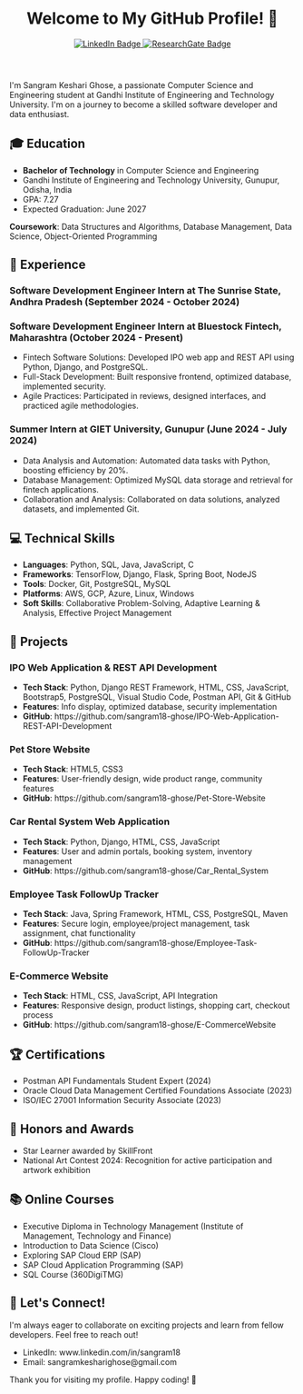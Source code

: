 <?xml version="1.0" encoding="UTF-8"?>
<github-profile>
  <header>
    <h1>Welcome to My GitHub Profile! 👋</h1>
    <div align="center">
      <a href="https://in.linkedin.com/in/sangram18">
        <img src="https://img.shields.io/badge/LinkedIn-Sangram%20Keshari%20Ghose-blue?style=for-the-badge&amp;logo=linkedin" alt="LinkedIn Badge"/>
      </a>
      <a href="https://www.researchgate.net/profile/Sangram-Keshari-Ghose">
        <img src="https://img.shields.io/badge/ResearchGate-Sangram%20Keshari%20Ghose-brightgreen?style=for-the-badge&amp;logo=researchgate" alt="ResearchGate Badge"/>
      </a>
    </div>
  </header>
  
  <introduction>
    <p>I'm Sangram Keshari Ghose, a passionate Computer Science and Engineering student at Gandhi Institute of Engineering and Technology University. I'm on a journey to become a skilled software developer and data enthusiast.</p>
  </introduction>
  
  <education>
    <h2>🎓 Education</h2>
    <ul>
      <li><strong>Bachelor of Technology</strong> in Computer Science and Engineering</li>
      <li>Gandhi Institute of Engineering and Technology University, Gunupur, Odisha, India</li>
      <li>GPA: 7.27</li>
      <li>Expected Graduation: June 2027</li>
    </ul>
    <p><strong>Coursework</strong>: Data Structures and Algorithms, Database Management, Data Science, Object-Oriented Programming</p>
  </education>
  
  <experience>
    <h2>💼 Experience</h2>
    <h3>Software Development Engineer Intern at The Sunrise State, Andhra Pradesh (September 2024 - October 2024)</h3>
  </ul>
    <h3>Software Development Engineer Intern at Bluestock Fintech, Maharashtra (October 2024 - Present)</h3>
    <ul>
      <li>Fintech Software Solutions: Developed IPO web app and REST API using Python, Django, and PostgreSQL.</li>
      <li>Full-Stack Development: Built responsive frontend, optimized database, implemented security.</li>
      <li>Agile Practices: Participated in reviews, designed interfaces, and practiced agile methodologies.</li>
    </ul>
    <h3>Summer Intern at GIET University, Gunupur (June 2024 - July 2024)</h3>
    <ul>
      <li>Data Analysis and Automation: Automated data tasks with Python, boosting efficiency by 20%.</li>
      <li>Database Management: Optimized MySQL data storage and retrieval for fintech applications.</li>
      <li>Collaboration and Analysis: Collaborated on data solutions, analyzed datasets, and implemented Git.</li>
    </ul>
  </experience>
  
  <technical-skills>
    <h2>💻 Technical Skills</h2>
    <ul>
      <li><strong>Languages</strong>: Python, SQL, Java, JavaScript, C</li>
      <li><strong>Frameworks</strong>: TensorFlow, Django, Flask, Spring Boot, NodeJS</li>
      <li><strong>Tools</strong>: Docker, Git, PostgreSQL, MySQL</li>
      <li><strong>Platforms</strong>: AWS, GCP, Azure, Linux, Windows</li>
      <li><strong>Soft Skills</strong>: Collaborative Problem-Solving, Adaptive Learning &amp; Analysis, Effective Project Management</li>
    </ul>
  </technical-skills>
  
  <projects>
    <h2>🚀 Projects</h2>
    <project>
      <h3>IPO Web Application &amp; REST API Development</h3>
      <ul>
        <li><strong>Tech Stack</strong>: Python, Django REST Framework, HTML, CSS, JavaScript, Bootstrap5, PostgreSQL, Visual Studio Code, Postman API, Git &amp; GitHub</li>
        <li><strong>Features</strong>: Info display, optimized database, security implementation</li>
        <li><strong>GitHub</strong>: https://github.com/sangram18-ghose/IPO-Web-Application-REST-API-Development</li>
      </ul>
    </project>
    <project>
      <h3>Pet Store Website</h3>
      <ul>
        <li><strong>Tech Stack</strong>: HTML5, CSS3</li>
        <li><strong>Features</strong>: User-friendly design, wide product range, community features</li>
        <li><strong>GitHub</strong>: https://github.com/sangram18-ghose/Pet-Store-Website</li>
      </ul>
    </project>
    <project>
      <h3>Car Rental System Web Application</h3>
      <ul>
        <li><strong>Tech Stack</strong>: Python, Django, HTML, CSS, JavaScript</li>
        <li><strong>Features</strong>: User and admin portals, booking system, inventory management</li>
        <li><strong>GitHub</strong>: https://github.com/sangram18-ghose/Car_Rental_System</li>
      </ul>
    </project>
    <project>
      <h3>Employee Task FollowUp Tracker</h3>
      <ul>
        <li><strong>Tech Stack</strong>: Java, Spring Framework, HTML, CSS, PostgreSQL, Maven</li>
        <li><strong>Features</strong>: Secure login, employee/project management, task assignment, chat functionality</li>
        <li><strong>GitHub</strong>: https://github.com/sangram18-ghose/Employee-Task-FollowUp-Tracker</li>
      </ul>
    </project>
    <project>
      <h3>E-Commerce Website</h3>
      <ul>
        <li><strong>Tech Stack</strong>: HTML, CSS, JavaScript, API Integration</li>
        <li><strong>Features</strong>: Responsive design, product listings, shopping cart, checkout process</li>
        <li><strong>GitHub</strong>: https://github.com/sangram18-ghose/E-CommerceWebsite</li>
      </ul>
    </project>
  </projects>
  
  <certifications>
    <h2>🏆 Certifications</h2>
    <ul>
      <li>Postman API Fundamentals Student Expert (2024)</li>
      <li>Oracle Cloud Data Management Certified Foundations Associate (2023)</li>
      <li>ISO/IEC 27001 Information Security Associate (2023)</li>
    </ul>
  </certifications>
  
  <honors-and-awards>
    <h2>🌟 Honors and Awards</h2>
    <ul>
      <li>Star Learner awarded by SkillFront</li>
      <li>National Art Contest 2024: Recognition for active participation and artwork exhibition</li>
    </ul>
  </honors-and-awards>
  
  <online-courses>
    <h2>📚 Online Courses</h2>
    <ul>
      <li>Executive Diploma in Technology Management (Institute of Management, Technology and Finance)</li>
      <li>Introduction to Data Science (Cisco)</li>
      <li>Exploring SAP Cloud ERP (SAP)</li>
      <li>SAP Cloud Application Programming (SAP)</li>
      <li>SQL Course (360DigiTMG)</li>
    </ul>
  </online-courses>
  
  <connect>
    <h2>🤝 Let's Connect!</h2>
    <p>I'm always eager to collaborate on exciting projects and learn from fellow developers. Feel free to reach out!</p>
    <ul>
      <li>LinkedIn: www.linkedin.com/in/sangram18</li>
      <li>Email: sangramkesharighose@gmail.com</li>
    </ul>
  </connect>
  
  <footer>
    <p>Thank you for visiting my profile. Happy coding! 🚀</p>
  </footer>
</github-profile>
